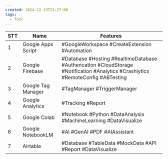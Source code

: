 ```yaml
---
created: 2024-12-13T21:27:00
tags:
  - Tool
---
```


| STT | Name               | Features                                                                                                                        |
| --- | ------------------ | ------------------------------------------------------------------------------------------------------------------------------- |
| 1   | Google Apps Script | #GoogleWorkspace #CreateExtension #Automation                                                                                   |
| 2   | Google Firebase    | #Database #Hosting #RealtimeDatabase #Authencation #CloudStorage #Notification #Analytics #Crashlytics #RemoteConfig #ABTesting |
| 3   | Google Tag Manager | #TagManager #TriggerManager                                                                                                     |
| 4   | Google Analytics   | #Tracking #Report                                                                                                               |
| 5   | Google Colab       | #Notebook #Python #DataAnalysis #MachineLearning #DataVisualize                                                                 |
| 6   | Google NotebookLM  | #AI #GenAI #PDF #AIAssistant                                                                                                    |
| 7   | Airtable           | #Database #TableData #MockData #API #Report #DataVisualize                                                                      |
